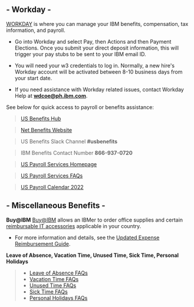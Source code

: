 ## - Workday -
[WORKDAY](https://w3.ibm.com/workday/) is where you can manage your IBM benefits, compensation, tax information, and payroll.

* Go into Workday and select Pay, then Actions and then Payment Elections. Once you submit your direct deposit information, this will trigger your pay stubs to be sent to your IBM email ID. 
 
* You will need your w3 credentials to log in. Normally, a new hire's Workday account will be activated between 8-10 business days from your start date.

* If you need assistance with Workday related issues, contact Workday Help at **wdcoe@ph.ibm.com**.



See below for quick access to payroll or benefits assistance:
> [US Benefits Hub](https://w3.ibm.com/w3publisher/us-benefits)

> [Net Benefits Website](https://www.netbenefits.com/IBM)

> US Benefits Slack Channel **#usbenefits**

> IBM Benefits Contact Number **866-937-0720**

> [US Payroll Services Homepage](https://w3.ibm.com/hr/web/us/payroll/)

> [US Payroll Services FAQs](https://w3.ibm.com/hr/web/us/payroll/gen_info_faqs/)

> [US Payroll Calendar 2022](https://w3.ibm.com/hr/web/us/payroll/nps_closing_schedule_mainmenu/)




## - Miscellaneous Benefits -

**Buy@IBM**
[Buy@IBM](https://w3.ibm.com/buyatibm/) allows an IBMer to order office supplies and certain [reimbursable IT accessories](https://w3.ibm.com/w3publisher/cio-recommended-accessories) applicable in your country.

* For more information and details, see the [Updated Expense Reimbursement Guide](https://w3.ibm.com/w3publisher/finance/expense-reimbursement-guidance).


**Leave of Absence, Vacation Time, Unused Time, Sick Time, Personal Holidays**
> * [Leave of Absence FAQs](https://w3.ibm.com/hr/web/us/timeoff/loa/)
> * [Vacation Time FAQs](https://w3.ibm.com/hr/web/us/timeoff/vacation_hvaacrues/)
> * [Unused Time FAQs](https://w3.ibm.com/hr/web/us/timeoff/vacation_uvacation/)
> * [Sick Time FAQs](https://w3.ibm.com/hr/web/us/timeoff/loa/paid_sick_time_policy_faqs/)
> * [Personal Holidays FAQs](https://w3.ibm.com/hr/web/us/timeoff/detperchoice)


